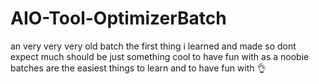 # AIO-Tool-OptimizerBatch
an very very very old batch the first thing i learned and made so dont expect 
much should be just something cool to have fun with as a noobie batches are the easiest things to learn 
and to have fun with 👌
